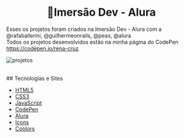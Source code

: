 <div align="center">
 <h1>🚀Imersão Dev - Alura</h1>
</div>

Esses os projetos foram criados na Imersão Dev - Alura com a @rafaballerini, @guilhermeonrails, @peas, @alura
<br>
Todos os projetos desenvolvidos estão na minha página do CodePen https://codepen.io/rena-cruz

![projetos](https://user-images.githubusercontent.com/38020527/159004090-c2a06abd-e655-4476-bfaa-e86e941e5cc8.png)

<br>
## Tecnologias e Sites

- [HTML5](https://developer.mozilla.org/pt-BR/docs/Web/HTML)
- [CSS3](https://developer.mozilla.org/pt-BR/docs/Web/CSS)
- [JavaScript](https://developer.mozilla.org/pt-BR/docs/Web/JavaScript)
- [CodePen](https://codepen.io/)
- [Alura](https://www.alura.com.br/)
- [Icons](https://www.flaticon.com/)
- [Coolors](https://coolors.co/)
<br>
